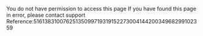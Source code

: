 You do not have permission to access this page If you have found this page in error, please contact support Reference:5161383100762513509971931915227300414420034968299102359